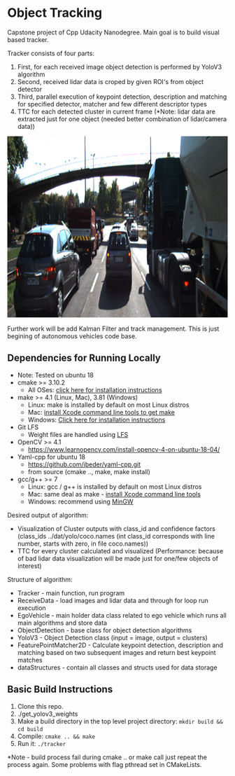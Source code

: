 # Object Tracking

Capstone project of Cpp Udacity Nanodegree. Main goal is to build visual based tracker. 

Tracker consists of four parts:
1. First, for each received image object detection is performed by YoloV3 algorithm
2. Second, received lidar data is croped by given ROI's from object detector
3. Third, parallel execution of keypoint detection, description and matching for specified detector, matcher and few different descriptor types
4. TTC for each detected cluster in current frame (*Note: lidar data are extracted just for one object (needed better combination of lidar/camera data))

<img src="image_02/data/0000000001.png" width="960" height="414" />

Further work will be add Kalman Filter and track management. This is just begining of autonomous vehicles code base.

## Dependencies for Running Locally
* Note: Tested on ubuntu 18
* cmake >= 3.10.2
  * All OSes: [click here for installation instructions](https://cmake.org/install/)
* make >= 4.1 (Linux, Mac), 3.81 (Windows)
  * Linux: make is installed by default on most Linux distros
  * Mac: [install Xcode command line tools to get make](https://developer.apple.com/xcode/features/)
  * Windows: [Click here for installation instructions](http://gnuwin32.sourceforge.net/packages/make.htm)
* Git LFS
  * Weight files are handled using [LFS](https://git-lfs.github.com/)
* OpenCV >= 4.1
  * https://www.learnopencv.com/install-opencv-4-on-ubuntu-18-04/
* Yaml-cpp for ubuntu 18 
  * https://github.com/jbeder/yaml-cpp.git  
  * from source (cmake .., make, make install)
* gcc/g++ >= 7
  * Linux: gcc / g++ is installed by default on most Linux distros
  * Mac: same deal as make - [install Xcode command line tools](https://developer.apple.com/xcode/features/)
  * Windows: recommend using [MinGW](http://www.mingw.org/)

Desired output of algorithm:
* Visualization of Cluster outputs with class_id and confidence factors (class_ids ../dat/yolo/coco.names (int class_id corresponds with line number, starts with zero, in file coco.names)) 
* TTC for every cluster calculated and visualized (Performance: because of bad lidar data visualization will be made just for one/few objects of interest)

Structure of algorithm:
* Tracker - main function, run program
* ReceiveData - load images and lidar data and through for loop run execution
* EgoVehicle - main holder data class related to ego vehicle which runs all main algorithms and store data
* ObjectDetection - base class for object detection algorithms
* YoloV3 - Object Detection class  (input = image, output = clusters)
* FeaturePointMatcher2D - Calculate keypoint detection, description and matching based on two subsequent images and return best keypoint matches 
* dataStructures - contain all classes and structs used for data storage

## Basic Build Instructions

1. Clone this repo.
2. ./get_yolov3_weights
3. Make a build directory in the top level project directory: `mkdir build && cd build`
4. Compile: `cmake .. && make`
5. Run it: `./tracker`

*Note - build process fail during cmake .. or make call just repeat the process again. Some problems with flag pthread set in CMakeLists.
